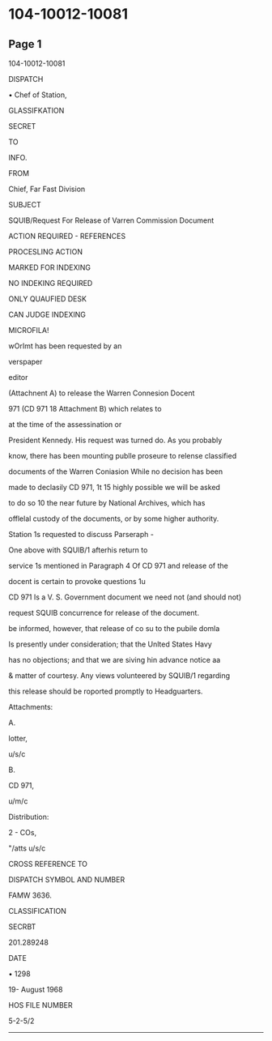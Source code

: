 # 104-10012-10081

## Page 1

104-10012-10081

DISPATCH

• Chef of Station,

GLASSIFKATION

SECRET

TO

INFO.

FROM

Chief, Far Fast Division

SUBJECT

SQUIB/Request For Release of Varren Commission Document

ACTION REQUIRED - REFERENCES

PROCESLING ACTION

MARKED FOR INDEXING

NO INDEKING REQUIRED

ONLY QUAUFIED DESK

CAN JUDGE INDEXING

MICROFILA!

wOrImt has been requested by an

verspaper

editor

(Attachnent A) to release the Warren Connesion Docent

971 (CD 971 18 Attachment B) which relates to

at the time of the assessination or

President Kennedy. His request was turned do. As you probably

know, there has been mounting publle proseure to relense classified

documents of the Warren Coniasion While no decision has been

made to declasily CD 971, 1t 15 highly possible we will be asked

to do so 10 the near future by National Archives, which has

offlelal custody of the documents, or by some higher authority.

Station 1s requested to discuss Parseraph -

One above with SQUIB/1 afterhis return to

service 1s mentioned in Paragraph 4 Of CD 971 and release of the

docent is certain to provoke questions 1u

CD 971 Is a V. S. Government document we need not (and should not)

request SQUIB concurrence for release of the document.

be informed, however, that release of co su to the pubile domla

Is presently under consideration; that the Unlted States Havy

has no objections; and that we are siving hin advance notice aa

& matter of courtesy. Any views volunteered by SQUIB/1 regarding

this release should be roported promptly to Headguarters.

Attachments:

A.

lotter,

u/s/c

B.

CD 971,

u/m/c

Distribution:

2 - COs,

"/atts u/s/c

CROSS REFERENCE TO

DISPATCH SYMBOL AND NUMBER

FAMW 3636.

CLASSIFICATION

SECRBT

201.289248

DATE

• 1298

19- August 1968

HOS FILE NUMBER

5-2-5/2

---

